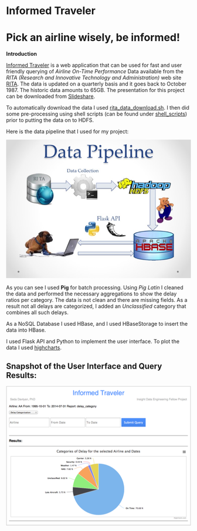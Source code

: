 Informed Traveler
=================

Pick an airline wisely, be informed!
====================================

**Introduction**

[Informed Traveler](http://youtu.be/Qi5iCL9wFRg) is a web application that can be used for fast and user friendly querying of *Airline On-Time Performance* Data available from the *RITA (Research and Innovative Technology and Administration)* web site [RITA](http://www.rita.dot.gov). The data is updated on a quarterly basis and it goes back to October 1987. The historic data amounts to 65GB. The presentation for this project can be downloaded from [Slideshare](http://www.slideshare.net/sdavtyan/inform-trav).

To automatically download the data I used [rita_data_download.sh](../informed-traveler/tree/master/shell_scripts). I then did some pre-processing using shell scripts (can be found under [shell_scripts](../shell_scripts)) prior to putting the data on to HDFS.

Here is the data pipeline that I used for my project:

![alt text](images/data-pipeline.jpg)

As you can see I used **Pig** for batch processing. Using *Pig Latin* I cleaned the data and performed the necessary aggregations to show the delay ratios per category. The data is not clean and there are missing fields. As a result not all delays are categorized, I added an *Unclassified* category that combines all such delays.

As a NoSQL Database I used HBase, and I used HBaseStorage to insert the data into HBase.

I used Flask API and Python to implement the user interface. To plot the data I used [highcharts](http://www.highcharts.com). 

Snapshot of the User Interface and  Query Results:
---------------------------------------

![alt text](images/query-result.png)
